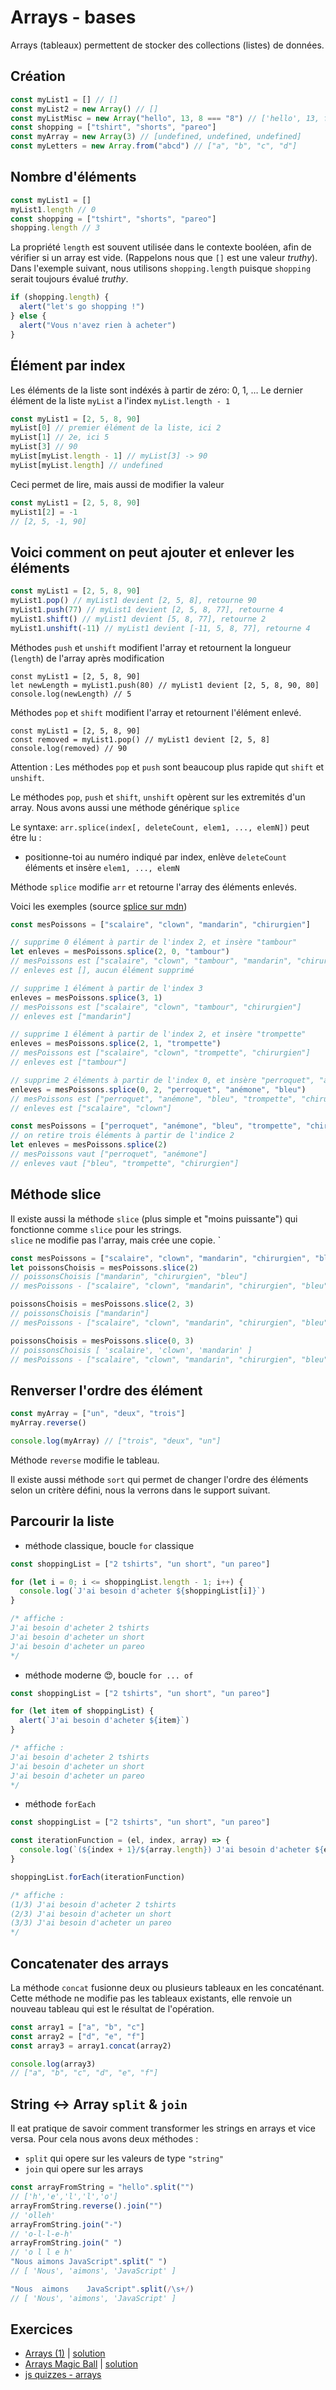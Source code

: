 # Arrays - bases

Arrays (tableaux) permettent de stocker des collections (listes) de données.

## Création

```javascript
const myList1 = [] // []
const myList2 = new Array() // []
const myListMisc = new Array("hello", 13, 8 === "8") // ['hello', 13, false]
const shopping = ["tshirt", "shorts", "pareo"]
const myArray = new Array(3) // [undefined, undefined, undefined]
const myLetters = new Array.from("abcd") // ["a", "b", "c", "d"]
```

## Nombre d'éléments

```javascript
const myList1 = []
myList1.length // 0
const shopping = ["tshirt", "shorts", "pareo"]
shopping.length // 3
```

La propriété `length` est souvent utilisée dans le contexte booléen, afin de vérifier si un array est vide. (Rappelons nous que `[]` est une valeur *truthy*). Dans l'exemple suivant, nous utilisons `shopping.length` puisque `shopping` serait toujours évalué *truthy*.

```javascript
if (shopping.length) {
  alert("let's go shopping !")
} else {
  alert("Vous n'avez rien à acheter")
}
```

## Élément par index

Les éléments de la liste sont indéxés à partir de zéro: 0, 1, &hellip; Le dernier élément de la liste `myList` a l'index `myList.length - 1`

```javascript
const myList1 = [2, 5, 8, 90]
myList[0] // premier élément de la liste, ici 2
myList[1] // 2e, ici 5
myList[3] // 90
myList[myList.length - 1] // myList[3] -> 90
myList[myList.length] // undefined
```

Ceci permet de lire, mais aussi de modifier la valeur

```javascript
const myList1 = [2, 5, 8, 90]
myList1[2] = -1
// [2, 5, -1, 90]
```

## Voici comment on peut ajouter et enlever les éléments

```javascript
const myList1 = [2, 5, 8, 90]
myList1.pop() // myList1 devient [2, 5, 8], retourne 90
myList1.push(77) // myList1 devient [2, 5, 8, 77], retourne 4
myList1.shift() // myList1 devient [5, 8, 77], retourne 2
myList1.unshift(-11) // myList1 devient [-11, 5, 8, 77], retourne 4
```

Méthodes `push` et `unshift` modifient l'array et retournent la longueur (`length`) de l'array  après modification

```
const myList1 = [2, 5, 8, 90]
let newLength = myList1.push(80) // myList1 devient [2, 5, 8, 90, 80]
console.log(newLength) // 5
```

Méthodes `pop` et `shift` modifient l'array et retournent l'élément enlevé.

```
const myList1 = [2, 5, 8, 90]
const removed = myList1.pop() // myList1 devient [2, 5, 8]
console.log(removed) // 90
```

Attention : Les méthodes `pop` et `push` sont beaucoup plus rapide qut `shift` et `unshift`.

Le méthodes `pop`, `push` et `shift`, `unshift` opèrent sur les extremités d'un array. Nous avons aussi une méthode générique `splice`

Le syntaxe: `arr.splice(index[, deleteCount, elem1, ..., elemN])` peut étre lu :

- positionne-toi au numéro indiqué par index, enlève `deleteCount` éléments et insère `elem1, ..., elemN`

Méthode `splice` modifie `arr` et retourne l'array des éléments enlevés.

Voici les exemples (source [splice sur mdn](https://developer.mozilla.org/fr/docs/Web/JavaScript/Reference/Objets_globaux/Array/splice))

```javascript
const mesPoissons = ["scalaire", "clown", "mandarin", "chirurgien"]

// supprime 0 élément à partir de l'index 2, et insère "tambour"
let enleves = mesPoissons.splice(2, 0, "tambour")
// mesPoissons est ["scalaire", "clown", "tambour", "mandarin", "chirurgien"]
// enleves est [], aucun élément supprimé

// supprime 1 élément à partir de l'index 3
enleves = mesPoissons.splice(3, 1)
// mesPoissons est ["scalaire", "clown", "tambour", "chirurgien"]
// enleves est ["mandarin"]

// supprime 1 élément à partir de l'index 2, et insère "trompette"
enleves = mesPoissons.splice(2, 1, "trompette")
// mesPoissons est ["scalaire", "clown", "trompette", "chirurgien"]
// enleves est ["tambour"]

// supprime 2 éléments à partir de l'index 0, et insère "perroquet", "anémone" et"bleu"
enleves = mesPoissons.splice(0, 2, "perroquet", "anémone", "bleu")
// mesPoissons est ["perroquet", "anémone", "bleu", "trompette", "chirurgien"]
// enleves est ["scalaire", "clown"]
```

```javascript
const mesPoissons = ["perroquet", "anémone", "bleu", "trompette", "chirurgien"]
// on retire trois éléments à partir de l'indice 2
let enleves = mesPoissons.splice(2)
// mesPoissons vaut ["perroquet", "anémone"]
// enleves vaut ["bleu", "trompette", "chirurgien"]
```

## Méthode slice

Il existe aussi la méthode `slice` (plus simple et "moins puissante") qui fonctionne comme `slice` pour les strings.   
`slice` ne modifie pas l'array, mais crée une copie.
`
```javascript
const mesPoissons = ["scalaire", "clown", "mandarin", "chirurgien", "bleu"]
let poissonsChoisis = mesPoissons.slice(2)
// poissonsChoisis ["mandarin", "chirurgien", "bleu"]
// mesPoissons - ["scalaire", "clown", "mandarin", "chirurgien", "bleu"]

poissonsChoisis = mesPoissons.slice(2, 3)
// poissonsChoisis ["mandarin"]
// mesPoissons - ["scalaire", "clown", "mandarin", "chirurgien", "bleu"]

poissonsChoisis = mesPoissons.slice(0, 3)
// poissonsChoisis [ 'scalaire', 'clown', 'mandarin' ]
// mesPoissons - ["scalaire", "clown", "mandarin", "chirurgien", "bleu"]
```

## Renverser l'ordre des élément

```javascript
const myArray = ["un", "deux", "trois"]
myArray.reverse()

console.log(myArray) // ["trois", "deux", "un"]
```

Méthode `reverse` modifie le tableau.

Il existe aussi méthode `sort` qui permet de changer l'ordre des éléments selon un critère défini, nous la verrons dans le support suivant.

## Parcourir la liste

- méthode classique, boucle `for` classique

```javascript
const shoppingList = ["2 tshirts", "un short", "un pareo"]

for (let i = 0; i <= shoppingList.length - 1; i++) {
  console.log(`J'ai besoin d'acheter ${shoppingList[i]}`)
}

/* affiche :
J'ai besoin d'acheter 2 tshirts
J'ai besoin d'acheter un short
J'ai besoin d'acheter un pareo
*/
```

- méthode moderne 😍, boucle `for ... of`

```javascript
const shoppingList = ["2 tshirts", "un short", "un pareo"]

for (let item of shoppingList) {
  alert(`J'ai besoin d'acheter ${item}`)
}

/* affiche :
J'ai besoin d'acheter 2 tshirts
J'ai besoin d'acheter un short
J'ai besoin d'acheter un pareo
*/
```

- méthode `forEach`

```javascript
const shoppingList = ["2 tshirts", "un short", "un pareo"]

const iterationFunction = (el, index, array) => {
  console.log(`(${index + 1}/${array.length}) J'ai besoin d'acheter ${el}`)
}

shoppingList.forEach(iterationFunction)

/* affiche :
(1/3) J'ai besoin d'acheter 2 tshirts
(2/3) J'ai besoin d'acheter un short
(3/3) J'ai besoin d'acheter un pareo
*/
```

## Concatenater des arrays

La méthode `concat` fusionne deux ou plusieurs tableaux en les concaténant. Cette méthode ne modifie pas les tableaux existants, elle renvoie un nouveau tableau qui est le résultat de l'opération.

```javascript
const array1 = ["a", "b", "c"]
const array2 = ["d", "e", "f"]
const array3 = array1.concat(array2)

console.log(array3)
// ["a", "b", "c", "d", "e", "f"]
```

## String ↔️ Array `split` & `join`

Il eat pratique de savoir comment transformer les strings en arrays et vice versa. Pour cela nous avons deux méthodes :
- `split` qui opere sur les valeurs de type `"string"`
- `join` qui opere sur les arrays


```javascript
const arrayFromString = "hello".split("")
// ['h','e','l','l','o']
arrayFromString.reverse().join("")
// 'olleh'
arrayFromString.join("-")
// 'o-l-l-e-h'
arrayFromString.join(" ")
// 'o l l e h'
"Nous aimons JavaScript".split(" ")
// [ 'Nous', 'aimons', 'JavaScript' ]

"Nous  aimons    JavaScript".split(/\s+/)
// [ 'Nous', 'aimons', 'JavaScript' ]
```

## Exercices

- [Arrays (1)](https://codepen.io/alyra/pen/RwrqEbg) | [solution](https://codepen.io/alyra/pen/49924ef5f70f5aa180939fa4577423b0)
- [Arrays Magic Ball](https://codepen.io/alyra/pen/QWyJzbJ) | [solution](https://codepen.io/alyra/pen/150130653967a99107d42d5bf2ad3837)
- [js quizzes - arrays](https://javascript-quizzes.netlify.app/arrays)
